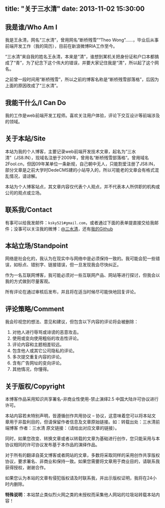 title: "关于三水清"
date: 2013-11-02 15:30:00
---

## 我是谁/Who Am I

我是王永清，网名“三水清”，曾用网名“断桥残雪”“Theo Wong”……，毕业后从事前端开发工作（我的简历），目前在新浪微博RIA工作至今。

“三水清”来自我的姓名王永清，本来是“清”，谁想到某机关把身份证和户口本都搞成了“青”，为了纪念下这个伟大的错误，并要大家记住我是“清”，所以起了这个网名。

之前曾一段时间用“断桥残雪”，所以之前的博客名称是“断桥残雪部落格”，后因为上面的原因改成了“三水清”。

## 我能干什么/I Can Do

我的工作是web前端开发工程师。喜欢关注用户体验，评论下交互设计等前端涉及的领域。

## 关于本站/Site

本站为我的个人博客，主要记录web前端开发技术文章，起名为“三水清”（JS8.IN），现域名注册于2009年，曾用名“断桥残雪部落格”。曾用域名2Fool.cn，但因09年某单位一条新规，自己朝中无人，只能割爱注册了JS8.IN，部分文章是之前大学时DedeCMS建的小站导入的，所以可能老的文章会有格式混乱情况，请谅解。

本站为个人博客站点，其文章内容仅代表个人观点，并不代表本人所供职的机构或公司的观点或立场。

## 联系我/Contact

有事可以给我发邮件：`ksky521#gmail.com`，或者通过下面的表单提直接交给我邮件；没事可以关注我的微博：[@三水清](http://weibo.com/sanshuiqing)，还有[我的Github](https//github.com/ksky521)

## 本站立场/Standpoint

网络是社会化的，我认为在现实中与网络中是必须保持一致的。我可能会犯一些错误，如标点、错别字、链接错误，但一旦发现我会尽快纠正。

作为一名互联网博客，我可能必须对一些互联网产品、网站等进行探讨，但我会以我的方式做到尽量客观。

所有评论在通过审核后发布，并且将在适当时候尽可能快地回复评论。

## 评论策略/Comment

我会珍视您的想法、意见和建议，但包含以下内容的评论将会被删除：

1. 对他人进行辱骂或诽谤的恶意攻击。
1. 使用或变向使用粗俗的攻击性评论。
1. 评论内容和主题相差较远。
1. 包含他人或其它公司隐私的评论。
1. 多次提交重复内容的评论。
1. 含有广告网址的变向评论。
1. 其他情况，你懂得。

## 关于版权/Copyright

本博客作品采用知识共享署名-非商业性使用-禁止演绎2.5 中国大陆许可协议进行许可。

本站内容若未特别声明，皆遵循创作共用协议 – 协议，这意味着您可以将本站文章用于非盈利目的，但请保留作者信息及文章原始链接。如：转载出处：三水清前端博客 作者：三水清 原文链接：（请给出对应文章的链接）。

同时，如果您改变、转换文章或者以转载的文章为基础进行创作，您只能采用与本协议相同的许可协议发布基于本作品的演绎作品。

对于所有的翻译自英文博客或者网站的文章，多数将采取同样的采用创作共享版权协议，要求署名、非商业和保持一致。如果您需要将文章用于商业目的，请联系我获得授权，谢谢合作。

如果您认为本站的文章有侵犯版权请及时联系我，并出示版权证明，我将在24小时内删除。

**特殊说明**：本站禁止类似烈火网之类的未授权而采集他人网站的垃圾站转载本站内容！
